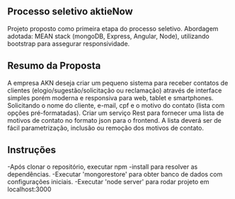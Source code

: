 ## Processo seletivo aktieNow

Projeto proposto como primeira etapa do processo seletivo.
Abordagem adotada: MEAN stack (mongoDB, Express, Angular, Node), utilizando bootstrap para assegurar responsividade.

## Resumo da Proposta
A empresa AKN deseja criar um pequeno sistema para receber contatos de clientes (elogio/sugestão/solicitação ou reclamação) através de interface simples porém moderna e responsiva para web, tablet e smartphones. Solicitando o nome do cliente, e-mail, cpf e o motivo do contato (lista com opções pré-formatadas).
Criar um serviço Rest para fornecer uma lista de motivos de contato no formato json para o frontend. A lista deverá ser de fácil parametrização, inclusão ou remoção dos motivos de contato.

## Instruções

-Após clonar o repositório, executar npm -install para resolver as dependências.
-Executar 'mongorestore' para obter banco de dados com configurações iniciais.
-Executar 'node server' para rodar projeto em localhost:3000
